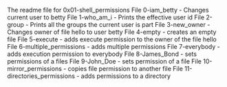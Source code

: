 The readme file for 0x01-shell_permissions
File 0-iam_betty - Changes current user to betty
File 1-who_am_i - Prints the effective user id
File 2-group - Prints all the groups the current user is part
File 3-new_owner - Changes owner of file hello to user betty
File 4-empty - creates an empty file
File 5-execute - adds execute permission to the owner of the file hello
File 6-multiple_permissions - adds multiple permissions
File 7-everybody - adds execution permission to everybody
File 8-James_Bond - sets permissions of a files
File 9-John_Doe - sets permission of a file
File 10-mirror_permissions - copies file permission to another file
File 11-directories_permissions - adds permissions to a directory
